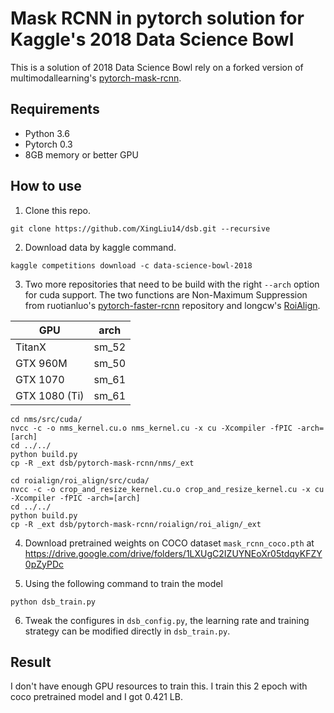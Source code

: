 # Mask RCNN in pytorch solution for Kaggle's 2018 Data Science Bowl

This is a solution of 2018 Data Science Bowl rely on a forked version of multimodallearning's [pytorch-mask-rcnn](https://github.com/multimodallearning/pytorch-mask-rcnn).

## Requirements

* Python 3.6
* Pytorch 0.3
* 8GB memory or better GPU

## How to use

1. Clone this repo.
```
git clone https://github.com/XingLiu14/dsb.git --recursive
```

2. Download data by kaggle command.
```
kaggle competitions download -c data-science-bowl-2018
```

3. Two more repositories that need to be build with the right `--arch` option for cuda support.
The two functions are Non-Maximum Suppression from ruotianluo's [pytorch-faster-rcnn](https://github.com/ruotianluo/pytorch-faster-rcnn)
repository and longcw's [RoiAlign](https://github.com/longcw/RoIAlign.pytorch).

| GPU | arch |
| --- | --- |
| TitanX | sm_52 |
| GTX 960M | sm_50 |
| GTX 1070 | sm_61 |
| GTX 1080 (Ti) | sm_61 |

```
cd nms/src/cuda/
nvcc -c -o nms_kernel.cu.o nms_kernel.cu -x cu -Xcompiler -fPIC -arch=[arch]
cd ../../
python build.py
cp -R _ext dsb/pytorch-mask-rcnn/nms/_ext

cd roialign/roi_align/src/cuda/
nvcc -c -o crop_and_resize_kernel.cu.o crop_and_resize_kernel.cu -x cu -Xcompiler -fPIC -arch=[arch]
cd ../../
python build.py
cp -R _ext dsb/pytorch-mask-rcnn/roialign/roi_align/_ext
```

4. Download pretrained weights on COCO dataset `mask_rcnn_coco.pth` at https://drive.google.com/drive/folders/1LXUgC2IZUYNEoXr05tdqyKFZY0pZyPDc

5. Using the following command to train the model

```
python dsb_train.py
```

6. Tweak the configures in `dsb_config.py`, the learning rate and training strategy can be modified directly in `dsb_train.py`.

## Result

I don't have enough GPU resources to train this. I train this 2 epoch with coco pretrained model and I got 0.421 LB.
